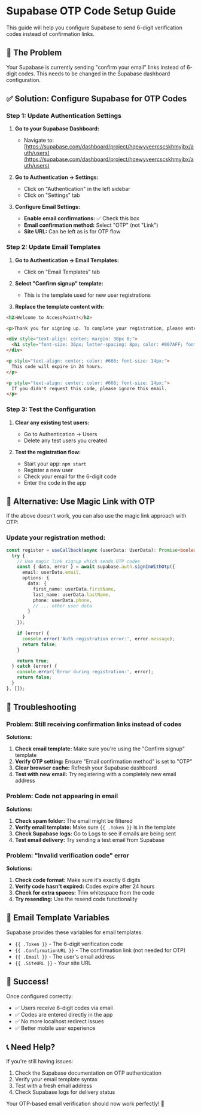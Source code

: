 # Supabase OTP Code Setup Guide

This guide will help you configure Supabase to send 6-digit verification codes instead of confirmation links.

## 🎯 The Problem

Your Supabase is currently sending "confirm your email" links instead of 6-digit codes. This needs to be changed in the Supabase dashboard configuration.

## ✅ Solution: Configure Supabase for OTP Codes

### Step 1: Update Authentication Settings

1. **Go to your Supabase Dashboard:**
   - Navigate to: [https://supabase.com/dashboard/project/hqewyveercscskhmyjbx/auth/users](https://supabase.com/dashboard/project/hqewyveercscskhmyjbx/auth/users)

2. **Go to Authentication → Settings:**
   - Click on "Authentication" in the left sidebar
   - Click on "Settings" tab

3. **Configure Email Settings:**
   - **Enable email confirmations:** ✅ Check this box
   - **Email confirmation method:** Select "OTP" (not "Link")
   - **Site URL:** Can be left as is for OTP flow

### Step 2: Update Email Templates

1. **Go to Authentication → Email Templates:**
   - Click on "Email Templates" tab

2. **Select "Confirm signup" template:**
   - This is the template used for new user registrations

3. **Replace the template content with:**

```html
<h2>Welcome to AccessPoint!</h2>

<p>Thank you for signing up. To complete your registration, please enter this verification code in the app:</p>

<div style="text-align: center; margin: 30px 0;">
  <h1 style="font-size: 36px; letter-spacing: 8px; color: #007AFF; font-family: monospace; background: #f0f0f0; padding: 20px; border-radius: 8px; display: inline-block;">{{ .Token }}</h1>
</div>

<p style="text-align: center; color: #666; font-size: 14px;">
  This code will expire in 24 hours.
</p>

<p style="text-align: center; color: #666; font-size: 14px;">
  If you didn't request this code, please ignore this email.
</p>
```

### Step 3: Test the Configuration

1. **Clear any existing test users:**
   - Go to Authentication → Users
   - Delete any test users you created

2. **Test the registration flow:**
   - Start your app: `npm start`
   - Register a new user
   - Check your email for the 6-digit code
   - Enter the code in the app

## 🔧 Alternative: Use Magic Link with OTP

If the above doesn't work, you can also use the magic link approach with OTP:

### Update your registration method:

```typescript
const register = useCallback(async (userData: UserData): Promise<boolean> => {
  try {
    // Use magic link signup which sends OTP codes
    const { data, error } = await supabase.auth.signInWithOtp({
      email: userData.email,
      options: {
        data: {
          first_name: userData.firstName,
          last_name: userData.lastName,
          phone: userData.phone,
          // ... other user data
        }
      }
    });

    if (error) {
      console.error('Auth registration error:', error.message);
      return false;
    }

    return true;
  } catch (error) {
    console.error('Error during registration:', error);
    return false;
  }
}, []);
```

## 🚨 Troubleshooting

### Problem: Still receiving confirmation links instead of codes

**Solutions:**
1. **Check email template:** Make sure you're using the "Confirm signup" template
2. **Verify OTP setting:** Ensure "Email confirmation method" is set to "OTP"
3. **Clear browser cache:** Refresh your Supabase dashboard
4. **Test with new email:** Try registering with a completely new email address

### Problem: Code not appearing in email

**Solutions:**
1. **Check spam folder:** The email might be filtered
2. **Verify email template:** Make sure `{{ .Token }}` is in the template
3. **Check Supabase logs:** Go to Logs to see if emails are being sent
4. **Test email delivery:** Try sending a test email from Supabase

### Problem: "Invalid verification code" error

**Solutions:**
1. **Check code format:** Make sure it's exactly 6 digits
2. **Verify code hasn't expired:** Codes expire after 24 hours
3. **Check for extra spaces:** Trim whitespace from the code
4. **Try resending:** Use the resend code functionality

## 📧 Email Template Variables

Supabase provides these variables for email templates:

- `{{ .Token }}` - The 6-digit verification code
- `{{ .ConfirmationURL }}` - The confirmation link (not needed for OTP)
- `{{ .Email }}` - The user's email address
- `{{ .SiteURL }}` - Your site URL

## 🎉 Success!

Once configured correctly:
- ✅ Users receive 6-digit codes via email
- ✅ Codes are entered directly in the app
- ✅ No more localhost redirect issues
- ✅ Better mobile user experience

## 📞 Need Help?

If you're still having issues:
1. Check the Supabase documentation on OTP authentication
2. Verify your email template syntax
3. Test with a fresh email address
4. Check Supabase logs for delivery status

Your OTP-based email verification should now work perfectly! 🚀
